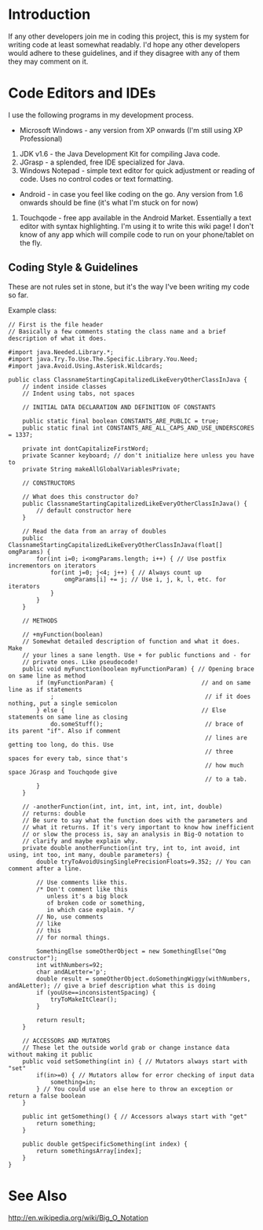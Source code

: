 # Introduction #

If any other developers join me in coding this project, this is my system for writing code at least somewhat readably. I'd hope any other developers would adhere to these guidelines, and if they disagree with any of them they may comment on it.

# Code Editors and IDEs #

I use the following programs in my development process.

  * Microsoft Windows - any version from XP onwards (I'm still using XP Professional)
  1. JDK v1.6 - the Java Development Kit for compiling Java code.
  1. JGrasp - a splended, free IDE specialized for Java.
  1. Windows Notepad - simple text editor for quick adjustment or reading of code. Uses no control codes or text formatting.

  * Android - in case you feel like coding on the go. Any version from 1.6 onwards should be fine (it's what I'm stuck on for now)
  1. Touchqode - free app available in the Android Market. Essentially a text editor with syntax highlighting. I'm using it to write this wiki page!
I don't know of any app which will compile code to run on your phone/tablet on the fly.

## Coding Style & Guidelines ##
These are not rules set in stone, but it's the way I've been writing my code so far.

Example class:
```
// First is the file header
// Basically a few comments stating the class name and a brief description of what it does.

#import java.Needed.Library.*;
#import java.Try.To.Use.The.Specific.Library.You.Need;
#import java.Avoid.Using.Asterisk.Wildcards;

public class ClassnameStartingCapitalizedLikeEveryOtherClassInJava {
	// indent inside classes
	// Indent using tabs, not spaces
	
	// INITIAL DATA DECLARATION AND DEFINITION OF CONSTANTS
	
	public static final boolean CONSTANTS_ARE_PUBLIC = true;
	public static final int CONSTANTS_ARE_ALL_CAPS_AND_USE_UNDERSCORES = 1337;
	
	private int dontCapitalizeFirstWord;
	private Scanner keyboard; // don't initialize here unless you have to
	private String makeAllGlobalVariablesPrivate;
	
	// CONSTRUCTORS
	
	// What does this constructor do?
	public ClassnameStartingCapitalizedLikeEveryOtherClassInJava() {
		// default constructor here
	}
	
	// Read the data from an array of doubles
	public ClassnameStartingCapitalizedLikeEveryOtherClassInJava(float[] omgParams) {
		for(int i=0; i<omgParams.length; i++) { // Use postfix incrementors on iterators
			for(int j=0; j<4; j++) { // Always count up
				omgParams[i] += j; // Use i, j, k, l, etc. for iterators
			}
		}
	}
	
	// METHODS
	
	// +myFunction(boolean)
	// Somewhat detailed description of function and what it does. Make
	// your lines a sane length. Use + for public functions and - for
	// private ones. Like pseudocode!
	public void myFunction(boolean myFunctionParam) { // Opening brace on same line as method
		if (myFunctionParam) {                         // and on same line as if statements
			;                                           // if it does nothing, put a single semicolon
		} else {                                       // Else statements on same line as closing
			do.someStuff();                             // brace of its parent "if". Also if comment
			                                            // lines are getting too long, do this. Use
			                                            // three spaces for every tab, since that's
			                                            // how much space JGrasp and Touchqode give
			                                            // to a tab.
		}
	}
	
	// -anotherFunction(int, int, int, int, int, int, double)
	// returns: double
	// Be sure to say what the function does with the parameters and
	// what it returns. If it's very important to know how inefficient
	// or slow the process is, say an analysis in Big-O notation to
	// clarify and maybe explain why.
	private double anotherFunction(int try, int to, int avoid, int using, int too, int many, double parameters) {
		double tryToAvoidUsingSinglePrecisionFloats=9.352; // You can comment after a line.
		
		// Use comments like this.
		/* Don't comment like this
		   unless it's a big block
		   of broken code or something,
		   in which case explain. */
		// No, use comments
		// like
		// this
		// for normal things.
		
		SomethingElse someOtherObject = new SomethingElse("Omg constructor");
		int withNumbers=92;
		char andALetter='p';
		double result = someOtherObject.doSomethingWiggy(withNumbers, andALetter); // give a brief description what this is doing
		if (youUse==inconsistentSpacing) {
			tryToMakeItClear();
		}
		
		return result;
	}
	
	// ACCESSORS AND MUTATORS
	// These let the outside world grab or change instance data without making it public
	public void setSomething(int in) { // Mutators always start with "set"
		if(in>=0) { // Mutators allow for error checking of input data
			something=in;
		} // You could use an else here to throw an exception or return a false boolean
	}
	
	public int getSomething() { // Accessors always start with "get"
		return something;
	}
	
	public double getSpecificSomething(int index) {
		return somethingsArray[index];
	}
}
```

# See Also #
http://en.wikipedia.org/wiki/Big_O_Notation